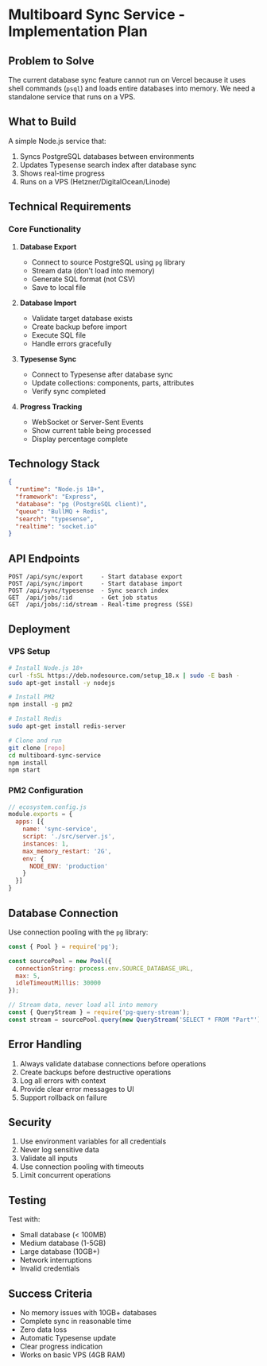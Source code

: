 # Multiboard Sync Service - Implementation Plan

## Problem to Solve

The current database sync feature cannot run on Vercel because it uses shell commands (`psql`) and loads entire databases into memory. We need a standalone service that runs on a VPS.

## What to Build

A simple Node.js service that:
1. Syncs PostgreSQL databases between environments
2. Updates Typesense search index after database sync
3. Shows real-time progress
4. Runs on a VPS (Hetzner/DigitalOcean/Linode)

## Technical Requirements

### Core Functionality

1. **Database Export**
   - Connect to source PostgreSQL using `pg` library
   - Stream data (don't load into memory)
   - Generate SQL format (not CSV)
   - Save to local file

2. **Database Import**
   - Validate target database exists
   - Create backup before import
   - Execute SQL file
   - Handle errors gracefully

3. **Typesense Sync**
   - Connect to Typesense after database sync
   - Update collections: components, parts, attributes
   - Verify sync completed

4. **Progress Tracking**
   - WebSocket or Server-Sent Events
   - Show current table being processed
   - Display percentage complete

## Technology Stack

```json
{
  "runtime": "Node.js 18+",
  "framework": "Express",
  "database": "pg (PostgreSQL client)",
  "queue": "BullMQ + Redis",
  "search": "typesense",
  "realtime": "socket.io"
}
```

## API Endpoints

```
POST /api/sync/export     - Start database export
POST /api/sync/import     - Start database import  
POST /api/sync/typesense  - Sync search index
GET  /api/jobs/:id        - Get job status
GET  /api/jobs/:id/stream - Real-time progress (SSE)
```

## Deployment

### VPS Setup
```bash
# Install Node.js 18+
curl -fsSL https://deb.nodesource.com/setup_18.x | sudo -E bash -
sudo apt-get install -y nodejs

# Install PM2
npm install -g pm2

# Install Redis
sudo apt-get install redis-server

# Clone and run
git clone [repo]
cd multiboard-sync-service
npm install
npm start
```

### PM2 Configuration
```javascript
// ecosystem.config.js
module.exports = {
  apps: [{
    name: 'sync-service',
    script: './src/server.js',
    instances: 1,
    max_memory_restart: '2G',
    env: {
      NODE_ENV: 'production'
    }
  }]
}
```

## Database Connection

Use connection pooling with the `pg` library:

```javascript
const { Pool } = require('pg');

const sourcePool = new Pool({
  connectionString: process.env.SOURCE_DATABASE_URL,
  max: 5,
  idleTimeoutMillis: 30000
});

// Stream data, never load all into memory
const { QueryStream } = require('pg-query-stream');
const stream = sourcePool.query(new QueryStream('SELECT * FROM "Part"'));
```

## Error Handling

1. Always validate database connections before operations
2. Create backups before destructive operations
3. Log all errors with context
4. Provide clear error messages to UI
5. Support rollback on failure

## Security

1. Use environment variables for all credentials
2. Never log sensitive data
3. Validate all inputs
4. Use connection pooling with timeouts
5. Limit concurrent operations

## Testing

Test with:
- Small database (< 100MB)
- Medium database (1-5GB)  
- Large database (10GB+)
- Network interruptions
- Invalid credentials

## Success Criteria

- No memory issues with 10GB+ databases
- Complete sync in reasonable time
- Zero data loss
- Automatic Typesense update
- Clear progress indication
- Works on basic VPS (4GB RAM)